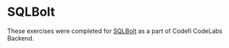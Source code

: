 # SQLBolt

These exercises were completed for [SQLBolt](https://sqlbolt.com/lesson/select_queries_with_joins) as a part of Codefi CodeLabs Backend.
